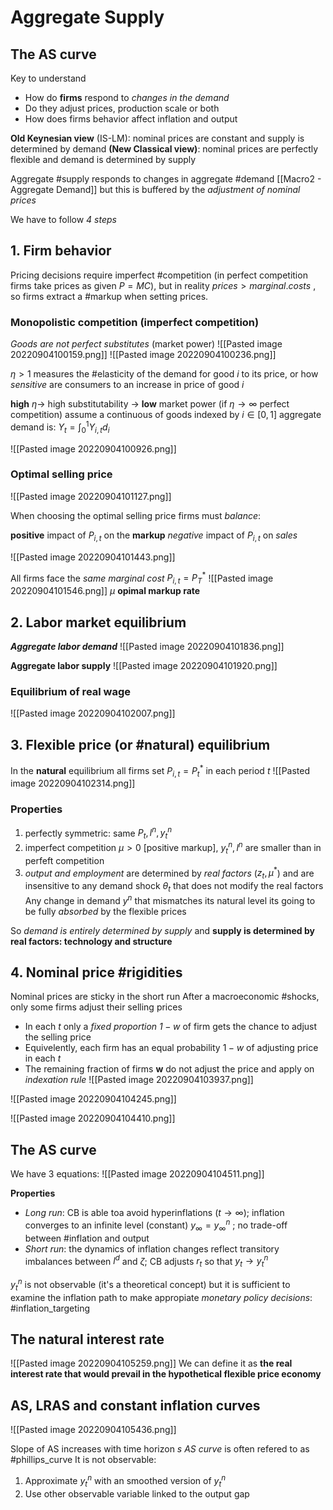 # Aggregate Supply
## The AS curve
Key to understand
- How do **firms** respond to *changes in the demand*
- Do they adjust prices, production scale or both
- How does firms behavior affect inflation and output

**Old Keynesian view** (IS-LM): nominal prices are constant and supply is determined by demand
**(New Classical view)**: nominal prices are perfectly flexible and demand is determined by supply

Aggregate #supply responds to changes in aggregate #demand [[Macro2 - Aggregate Demand]] but this is buffered by the *adjustment of nominal prices*

We have to follow *4 steps*

## 1. Firm behavior
Pricing decisions require imperfect #competition  (in perfect competition firms take prices as given $P = MC$), but in reality $prices > marginal.costs$ , so firms extract a #markup when setting prices.

### Monopolistic competition (imperfect competition)
*Goods are not perfect substitutes* (market power)
![[Pasted image 20220904100159.png]]
![[Pasted image 20220904100236.png]]

$\eta > 1$ measures the #elasticity of the demand for good $i$ to its price, or how *sensitive* are consumers to an increase in price of good $i$

**high** $\eta \rightarrow$ high substitutability $\rightarrow$ **low** market power (if $\eta \rightarrow \infty$ perfect competition)
assume a continuous of goods indexed by $i \in [0,1]$ aggregate demand is: $Y_t = \int_0^1Y_{i,t}d_i$ 

![[Pasted image 20220904100926.png]]

### Optimal selling price
![[Pasted image 20220904101127.png]]

When choosing the optimal selling price firms must *balance*:

**positive** impact of $P_{i,t}$ on the **markup**
*negative* impact of $P_{i,t}$ on *sales*

![[Pasted image 20220904101443.png]]

All firms face the *same marginal cost* $P_{i,t}=P_T^*$ 
![[Pasted image 20220904101546.png]]
$\mu$ **opimal markup rate** 

## 2. Labor market equilibrium
***Aggregate labor demand*** 
![[Pasted image 20220904101836.png]]

**Aggregate labor supply**
![[Pasted image 20220904101920.png]]

### Equilibrium of real wage
![[Pasted image 20220904102007.png]]

## 3. Flexible price (or #natural) equilibrium
In the **natural** equilibrium all firms set $P_{i,t} = P_t^*$ in each period $t$ 
![[Pasted image 20220904102314.png]]

### Properties
1. perfectly symmetric: same $P_t, l^n, y_t^n$ 
2. imperfect competition $\mu>0$ [positive markup], $y_t^n, l^n$ are smaller than in perfeft competition
3. *output and employment* are determined by *real factors* ($z_t, \mu^*$) and are insensitive to any demand shock $\theta_t$ that does not modify the real factors
Any change in demand $y^n$ that mismatches its natural level its going to be fully *absorbed* by the flexible prices

So *demand is entirely determined by supply* and **supply is determined by real factors: technology and structure** 

## 4. Nominal price #rigidities
Nominal prices are sticky in the short run
After a macroeconomic #shocks, only some firms adjust their selling prices

- In each $t$ only a *fixed proportion $1-w$* of firm gets the chance to adjust the selling price
- Equivelently, each firm has an equal probability $1-w$ of adjusting price in each $t$ 
- The remaining fraction of firms **w** do not adjust the price and apply on *indexation rule*
	![[Pasted image 20220904103937.png]]

![[Pasted image 20220904104245.png]]

![[Pasted image 20220904104410.png]]

## The AS curve
We have 3 equations:
![[Pasted image 20220904104511.png]]

**Properties**
- *Long run*: CB is able toa avoid hyperinflations ($t \rightarrow \infty$); inflation converges to an infinite level (constant) $y_\infty=y_\infty^n$ ; no trade-off between #inflation and output
- *Short run*: the dynamics of inflation changes reflect transitory imbalances between $l^d$ and $\zeta$; CB adjusts $r_t$ so that $y_t \rightarrow y_t^n$ 

$y_t^n$ is not observable (it's a theoretical concept) but it is sufficient to examine the inflation path to make appropiate *monetary policy decisions*: #inflation_targeting 

## The natural interest rate
![[Pasted image 20220904105259.png]]
We can define it as **the real interest rate that would prevail in the hypothetical flexible price economy**

## AS, LRAS and constant inflation curves
![[Pasted image 20220904105436.png]]

Slope of AS increases with time horizon $s$
*AS curve* is often refered to as #phillips_curve
It is not observable:
1. Approximate $y_t^n$ with an smoothed version of $y_t^n$
2. Use other observable variable linked to the output gap


